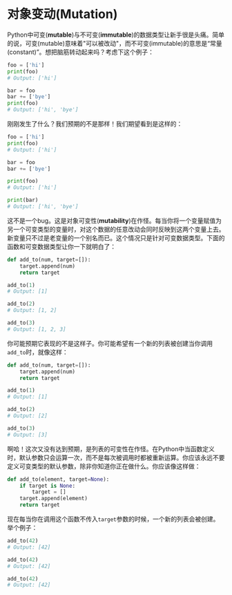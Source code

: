 # 对象变动(Mutation)

Python中可变(**mutable**)与不可变(**immutable**)的数据类型让新手很是头痛。简单的说，可变(mutable)意味着"可以被改动"，而不可变(immutable)的意思是“常量(constant)”。想把脑筋转动起来吗？考虑下这个例子：

```python
foo = ['hi']
print(foo)
# Output: ['hi']

bar = foo
bar += ['bye']
print(foo)
# Output: ['hi', 'bye']
```

刚刚发生了什么？我们预期的不是那样！我们期望看到是这样的：

```python
foo = ['hi']
print(foo)
# Output: ['hi']

bar = foo
bar += ['bye']

print(foo)
# Output: ['hi']

print(bar)
# Output: ['hi', 'bye']
```

这不是一个bug。这是对象可变性(**mutability**)在作怪。每当你将一个变量赋值为另一个可变类型的变量时，对这个数据的任意改动会同时反映到这两个变量上去。新变量只不过是老变量的一个别名而已。这个情况只是针对可变数据类型。下面的函数和可变数据类型让你一下就明白了：

```python
def add_to(num, target=[]):
    target.append(num)
    return target

add_to(1)
# Output: [1]

add_to(2)
# Output: [1, 2]

add_to(3)
# Output: [1, 2, 3]
```
你可能预期它表现的不是这样子。你可能希望有一个新的列表被创建当你调用```add_to```时，就像这样：

```python
def add_to(num, target=[]):
    target.append(num)
    return target

add_to(1)
# Output: [1]

add_to(2)
# Output: [2]

add_to(3)
# Output: [3]
```
啊哈！这次又没有达到预期，是列表的可变性在作怪。在Python中当函数定义时，默认参数只会运算一次，而不是每次被调用时都被重新运算。你应该永远不要定义可变类型的默认参数，除非你知道你正在做什么。你应该像这样做：

```python
def add_to(element, target=None):
    if target is None:
        target = []
    target.append(element)
    return target
``` 
现在每当你在调用这个函数不传入```target```参数的时候，一个新的列表会被创建。举个例子：

```python
add_to(42)
# Output: [42]

add_to(42)
# Output: [42]

add_to(42)
# Output: [42]
```
